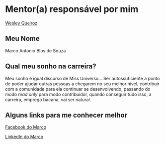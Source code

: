 # Mentor(a) responsável por mim

[Wesley Queiroz](/profiles/mentors/profiles/wesley_queiroz.md)

## Meu Nome

Marco Antonio Blos de Souza

## Qual meu sonho na carreira?

Meu sonho é igual discurso de Miss Universo... Ser autossuficiente a ponto de poder ajudar outras pessoas a chegarem no seu melhor nível, contribuir com a comunidade para ela continuar se desenvolvendo, passando do modo _read only_ para modo contribuidor, quando conseguir tudo isso, a carreira, emprego bacana, vai ser natural.

## Alguns links para me conhecer melhor

[Facebook do Marco](https://pt-br.facebook.com/people/Marco-Antonio/1394020870)

[LinkedIn do Marco](https://www.linkedin.com/in/marco-antonio-blos-de-souza-09471645?trk=nav_responsive_tab_profile_pic)
